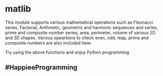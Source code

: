 # matlib

This module supports various mathematical operations such as Fibonacci series, Factorial, Arithmetic, geometric and harmonic sequences and series, prime and composite number series, area, perimeter, volume of various 2D and 3D shapes. Various opeartions to check even, odd, leap, prime and composite numbers are also included here. 

Try using the above functions and enjoy Python programming

<H2>#HappieeProgramming</H2>
